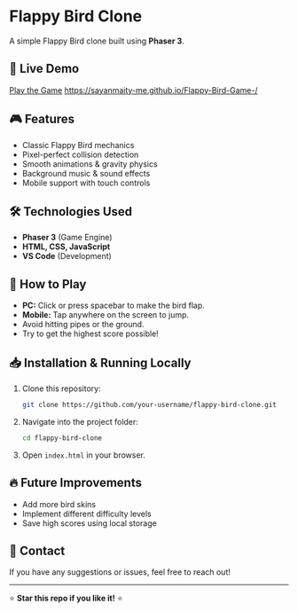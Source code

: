 # Flappy Bird Clone

A simple Flappy Bird clone built using **Phaser 3**.

## 🚀 Live Demo
[Play the Game](#) https://sayanmaity-me.github.io/Flappy-Bird-Game-/

## 🎮 Features
- Classic Flappy Bird mechanics
- Pixel-perfect collision detection
- Smooth animations & gravity physics
- Background music & sound effects
- Mobile support with touch controls

## 🛠️ Technologies Used
- **Phaser 3** (Game Engine)
- **HTML, CSS, JavaScript**
- **VS Code** (Development)

## 📜 How to Play
- **PC:** Click or press spacebar to make the bird flap.
- **Mobile:** Tap anywhere on the screen to jump.
- Avoid hitting pipes or the ground.
- Try to get the highest score possible!

## 📥 Installation & Running Locally
1. Clone this repository:
   ```sh
   git clone https://github.com/your-username/flappy-bird-clone.git
   ```
2. Navigate into the project folder:
   ```sh
   cd flappy-bird-clone
   ```
3. Open `index.html` in your browser.



## 🔥 Future Improvements
- Add more bird skins
- Implement different difficulty levels
- Save high scores using local storage

## 📧 Contact
If you have any suggestions or issues, feel free to reach out!

---
⭐ **Star this repo if you like it!** ⭐

